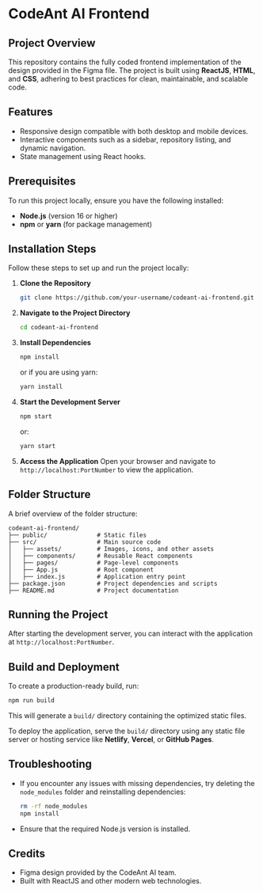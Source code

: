 # CodeAnt AI Frontend

## Project Overview
This repository contains the fully coded frontend implementation of the design provided in the Figma file. The project is built using **ReactJS**, **HTML**, and **CSS**, adhering to best practices for clean, maintainable, and scalable code.

## Features
- Responsive design compatible with both desktop and mobile devices.
- Interactive components such as a sidebar, repository listing, and dynamic navigation.
- State management using React hooks.

## Prerequisites
To run this project locally, ensure you have the following installed:

- **Node.js** (version 16 or higher)
- **npm** or **yarn** (for package management)

## Installation Steps

Follow these steps to set up and run the project locally:

1. **Clone the Repository**
   ```bash
   git clone https://github.com/your-username/codeant-ai-frontend.git
   ```

2. **Navigate to the Project Directory**
   ```bash
   cd codeant-ai-frontend
   ```

3. **Install Dependencies**
   ```bash
   npm install
   ```
   or if you are using yarn:
   ```bash
   yarn install
   ```

4. **Start the Development Server**
   ```bash
   npm start
   ```
   or:
   ```bash
   yarn start
   ```

5. **Access the Application**
   Open your browser and navigate to `http://localhost:PortNumber` to view the application.

## Folder Structure
A brief overview of the folder structure:

```
codeant-ai-frontend/
├── public/              # Static files
├── src/                 # Main source code
│   ├── assets/          # Images, icons, and other assets
│   ├── components/      # Reusable React components
│   ├── pages/           # Page-level components
│   ├── App.js           # Root component
│   ├── index.js         # Application entry point
├── package.json         # Project dependencies and scripts
├── README.md            # Project documentation
```

## Running the Project
After starting the development server, you can interact with the application at `http://localhost:PortNumber`.

## Build and Deployment
To create a production-ready build, run:
```bash
npm run build
```
This will generate a `build/` directory containing the optimized static files.

To deploy the application, serve the `build/` directory using any static file server or hosting service like **Netlify**, **Vercel**, or **GitHub Pages**.

## Troubleshooting
- If you encounter any issues with missing dependencies, try deleting the `node_modules` folder and reinstalling dependencies:
  ```bash
  rm -rf node_modules
  npm install
  ```
- Ensure that the required Node.js version is installed.

## Credits
- Figma design provided by the CodeAnt AI team.
- Built with ReactJS and other modern web technologies.

